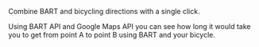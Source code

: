 Combine BART and bicycling directions with a single click. 

Using BART API and Google Maps API you can see how long it would take you to get from point A to point B using BART and your bicycle. 


